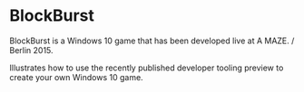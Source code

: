 # BlockBurst

BlockBurst is a Windows 10 game that has been developed live at A MAZE. / Berlin 2015.

Illustrates how to use the recently published developer tooling preview to create your own Windows 10 game.  
